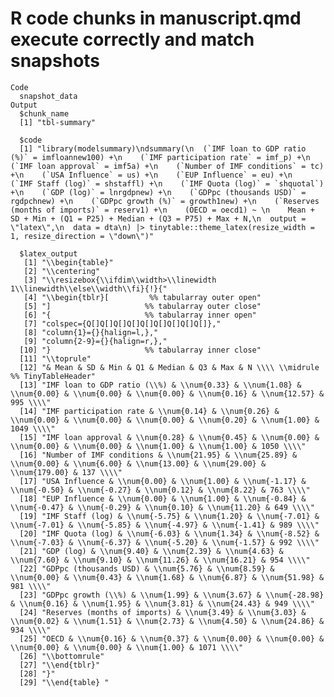 # R code chunks in manuscript.qmd execute correctly and match snapshots

    Code
      snapshot_data
    Output
      $chunk_name
      [1] "tbl-summary"
      
      $code
      [1] "library(modelsummary)\ndsummary(\n  (`IMF loan to GDP ratio (%)` = imfloannew100) +\n    (`IMF participation rate` = imf_p) +\n    (`IMF loan approval` = imf5a) +\n    (`Number of IMF conditions` = tc) +\n    (`USA Influence` = us) +\n    (`EUP Influence` = eu) +\n    (`IMF Staff (log)` = shstaffl) +\n    (`IMF Quota (log)` = `shquotal`) +\n    (`GDP (log)` = lnrgdpnew) +\n    (`GDPpc (thousands USD)` = rgdpchnew) +\n    (`GDPpc growth (%)` = growth1new) +\n    (`Reserves (months of imports)` = reserv1) +\n    (OECD = oecd1) ~ \n    Mean + SD + Min + (Q1 = P25) + Median + (Q3 = P75) + Max + N,\n  output = \"latex\",\n  data = dta\n) |> tinytable::theme_latex(resize_width = 1, resize_direction = \"down\")"
      
      $latex_output
       [1] "\\begin{table}"                                                                                                                             
       [2] "\\centering"                                                                                                                                
       [3] "\\resizebox{\\ifdim\\width>\\linewidth 1\\linewidth\\else\\width\\fi}{!}{"                                                                  
       [4] "\\begin{tblr}[         %% tabularray outer open"                                                                                            
       [5] "]                     %% tabularray outer close"                                                                                            
       [6] "{                     %% tabularray inner open"                                                                                             
       [7] "colspec={Q[]Q[]Q[]Q[]Q[]Q[]Q[]Q[]Q[]},"                                                                                                     
       [8] "column{1}={}{halign=l,},"                                                                                                                   
       [9] "column{2-9}={}{halign=r,},"                                                                                                                 
      [10] "}                     %% tabularray inner close"                                                                                            
      [11] "\\toprule"                                                                                                                                  
      [12] "& Mean & SD & Min & Q1 & Median & Q3 & Max & N \\\\ \\midrule %% TinyTableHeader"                                                           
      [13] "IMF loan to GDP ratio (\\%) & \\num{0.33} & \\num{1.08} & \\num{0.00} & \\num{0.00} & \\num{0.00} & \\num{0.16} & \\num{12.57} & 995 \\\\"  
      [14] "IMF participation rate & \\num{0.14} & \\num{0.26} & \\num{0.00} & \\num{0.00} & \\num{0.00} & \\num{0.20} & \\num{1.00} & 1049 \\\\"       
      [15] "IMF loan approval & \\num{0.28} & \\num{0.45} & \\num{0.00} & \\num{0.00} & \\num{0.00} & \\num{1.00} & \\num{1.00} & 1050 \\\\"            
      [16] "Number of IMF conditions & \\num{21.95} & \\num{25.89} & \\num{0.00} & \\num{6.00} & \\num{13.00} & \\num{29.00} & \\num{179.00} & 137 \\\\"
      [17] "USA Influence & \\num{0.00} & \\num{1.00} & \\num{-1.17} & \\num{-0.50} & \\num{-0.27} & \\num{0.12} & \\num{8.22} & 763 \\\\"              
      [18] "EUP Influence & \\num{0.00} & \\num{1.00} & \\num{-0.84} & \\num{-0.47} & \\num{-0.29} & \\num{0.10} & \\num{11.20} & 649 \\\\"             
      [19] "IMF Staff (log) & \\num{-5.75} & \\num{1.20} & \\num{-7.01} & \\num{-7.01} & \\num{-5.85} & \\num{-4.97} & \\num{-1.41} & 989 \\\\"         
      [20] "IMF Quota (log) & \\num{-6.03} & \\num{1.34} & \\num{-8.52} & \\num{-7.03} & \\num{-6.37} & \\num{-5.20} & \\num{-1.57} & 992 \\\\"         
      [21] "GDP (log) & \\num{9.40} & \\num{2.39} & \\num{4.63} & \\num{7.60} & \\num{9.10} & \\num{11.26} & \\num{16.21} & 954 \\\\"                   
      [22] "GDPpc (thousands USD) & \\num{5.76} & \\num{8.59} & \\num{0.00} & \\num{0.43} & \\num{1.68} & \\num{6.87} & \\num{51.98} & 981 \\\\"        
      [23] "GDPpc growth (\\%) & \\num{1.99} & \\num{3.67} & \\num{-28.98} & \\num{0.16} & \\num{1.95} & \\num{3.81} & \\num{24.43} & 949 \\\\"         
      [24] "Reserves (months of imports) & \\num{3.49} & \\num{3.03} & \\num{0.02} & \\num{1.51} & \\num{2.73} & \\num{4.50} & \\num{24.86} & 934 \\\\" 
      [25] "OECD & \\num{0.16} & \\num{0.37} & \\num{0.00} & \\num{0.00} & \\num{0.00} & \\num{0.00} & \\num{1.00} & 1071 \\\\"                         
      [26] "\\bottomrule"                                                                                                                               
      [27] "\\end{tblr}"                                                                                                                                
      [28] "}"                                                                                                                                          
      [29] "\\end{table} "                                                                                                                              
      

